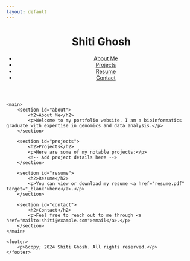 ```yaml
---
layout: default
---
```


<!DOCTYPE html>
<html lang="en">
<head>
    <meta charset="UTF-8">
    <meta name="viewport" content="width=device-width, initial-scale=1.0">
    <title>Shiti Ghosh's Portfolio</title>
    <link rel="stylesheet" href="styles.css">
</head>
<body>
    <header>
        <div class="banner">
            <h1>Shiti Ghosh</h1>
        </div>
        <nav>
            <ul>
                <li><a href="#about">About Me</a></li>
                <li><a href="#projects">Projects</a></li>
                <li><a href="#resume">Resume</a></li>
                <li><a href="#contact">Contact</a></li>
            </ul>
        </nav>
    </header>

    <main>
        <section id="about">
            <h2>About Me</h2>
            <p>Welcome to my portfolio website. I am a bioinformatics graduate with expertise in genomics and data analysis.</p>
        </section>

        <section id="projects">
            <h2>Projects</h2>
            <p>Here are some of my notable projects:</p>
            <!-- Add project details here -->
        </section>

        <section id="resume">
            <h2>Resume</h2>
            <p>You can view or download my resume <a href="resume.pdf" target="_blank">here</a>.</p>
        </section>

        <section id="contact">
            <h2>Contact</h2>
            <p>Feel free to reach out to me through <a href="mailto:shiti@example.com">email</a>.</p>
        </section>
    </main>

    <footer>
        <p>&copy; 2024 Shiti Ghosh. All rights reserved.</p>
    </footer>
</body>
</html>

